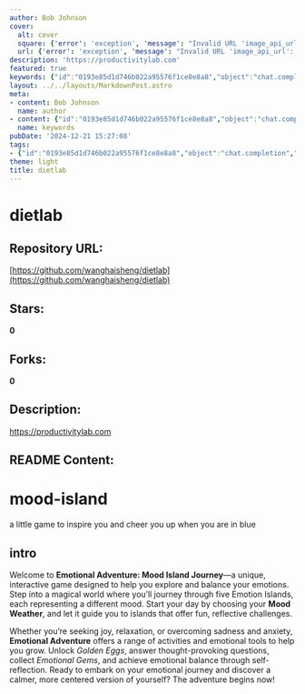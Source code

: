 ```yaml
---
author: Bob Johnson
cover:
  alt: cover
  square: {'error': 'exception', 'message': "Invalid URL 'image_api_url': No scheme supplied. Perhaps you meant https://image_api_url?"}
  url: {'error': 'exception', 'message': "Invalid URL 'image_api_url': No scheme supplied. Perhaps you meant https://image_api_url?"}
description: 'https://productivitylab.com'
featured: true
keywords: {"id":"0193e85d1d746b022a95576f1ce8e8a8","object":"chat.completion","created":1734770236,"model":"Qwen/Qwen2.5-7B-Instruct","choices":[{"index":0,"message":{"role":"assistant","content":"### Keywords:\n- Emotional Adventure\n- Mood Island Journey\n- Interactive game\n- Emotional tools\n- Emotion Islands\n- Mood Weather\n- Fun challenges\n- Self-reflection\n- Golden Eggs\n- Emotional Gems\n- Calmer\n- Centered\n\n### Tags:\n- #productivitylab\n- #mood-island\n- #emotionalwellbeing\n- #interactive\n- #moodjourney\n- #selfreflection\n- #games\n- #mentalhealth\n- #emotions"},"finish_reason":"stop"}],"usage":{"prompt_tokens":227,"completion_tokens":106,"total_tokens":333},"system_fingerprint":""}
layout: ../../layouts/MarkdownPost.astro
meta:
- content: Bob Johnson
  name: author
- content: {"id":"0193e85d1d746b022a95576f1ce8e8a8","object":"chat.completion","created":1734770236,"model":"Qwen/Qwen2.5-7B-Instruct","choices":[{"index":0,"message":{"role":"assistant","content":"### Keywords:\n- Emotional Adventure\n- Mood Island Journey\n- Interactive game\n- Emotional tools\n- Emotion Islands\n- Mood Weather\n- Fun challenges\n- Self-reflection\n- Golden Eggs\n- Emotional Gems\n- Calmer\n- Centered\n\n### Tags:\n- #productivitylab\n- #mood-island\n- #emotionalwellbeing\n- #interactive\n- #moodjourney\n- #selfreflection\n- #games\n- #mentalhealth\n- #emotions"},"finish_reason":"stop"}],"usage":{"prompt_tokens":227,"completion_tokens":106,"total_tokens":333},"system_fingerprint":""}
  name: keywords
pubDate: '2024-12-21 15:27:08'
tags:
- {"id":"0193e85d1d746b022a95576f1ce8e8a8","object":"chat.completion","created":1734770236,"model":"Qwen/Qwen2.5-7B-Instruct","choices":[{"index":0,"message":{"role":"assistant","content":"### Keywords:\n- Emotional Adventure\n- Mood Island Journey\n- Interactive game\n- Emotional tools\n- Emotion Islands\n- Mood Weather\n- Fun challenges\n- Self-reflection\n- Golden Eggs\n- Emotional Gems\n- Calmer\n- Centered\n\n### Tags:\n- #productivitylab\n- #mood-island\n- #emotionalwellbeing\n- #interactive\n- #moodjourney\n- #selfreflection\n- #games\n- #mentalhealth\n- #emotions"},"finish_reason":"stop"}],"usage":{"prompt_tokens":227,"completion_tokens":106,"total_tokens":333},"system_fingerprint":""}
theme: light
title: dietlab
---
```


# dietlab

## Repository URL: 
[https://github.com/wanghaisheng/dietlab](https://github.com/wanghaisheng/dietlab)

## Stars: 
**0**

## Forks: 
**0**

## Description: 
https://productivitylab.com

## README Content: 
# mood-island
a little game to inspire you and cheer you up when you are in blue


## intro

Welcome to **Emotional Adventure: Mood Island Journey**—a unique, interactive game designed to help you explore and balance your emotions. Step into a magical world where you’ll journey through five Emotion Islands, each representing a different mood. Start your day by choosing your **Mood Weather**, and let it guide you to islands that offer fun, reflective challenges. 

Whether you’re seeking joy, relaxation, or overcoming sadness and anxiety, **Emotional Adventure** offers a range of activities and emotional tools to help you grow. Unlock *Golden Eggs*, answer thought-provoking questions, collect *Emotional Gems*, and achieve emotional balance through self-reflection. Ready to embark on your emotional journey and discover a calmer, more centered version of yourself? The adventure begins now!

